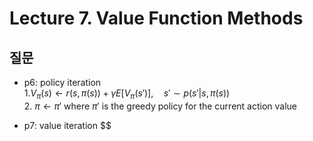 # Lecture 7. Value Function Methods

## 질문
- p6: policy iteration  
  1.$V_\pi(s)\leftarrow r(s,\pi(s))+\gamma E\left[V_\pi(s')\right], \quad s'\sim p(s'|s,\pi(s))$  
  2.
  $\pi\leftarrow \pi'$ where $\pi'$ is the greedy policy for the current action value
  
- p7: value iteration
  $$


